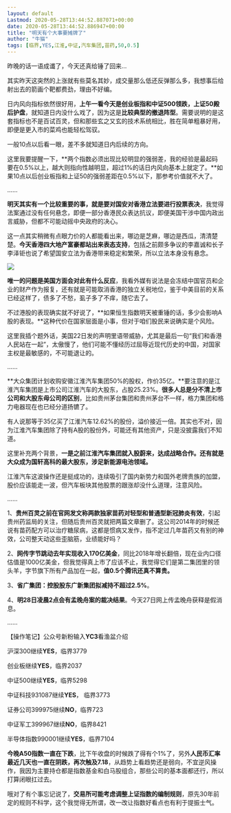 ```yaml
---
layout: default
Lastmod: 2020-05-28T13:44:52.887071+00:00
date: 2020-05-28T13:44:52.886947+00:00
title: "明天有个大事要摊牌了"
author: "牛猫"
tags: [临界,YES,江淮,中证,汽车集团,苗药,50,0.5]
---
```


昨晚的话一语成谶了，今天还真给锤了回来...  

其实昨天这突然的上涨就有些莫名其妙，成交量那么低还反弹那么多，我想事后给射出去的箭画个靶都费劲，理由不好编。

日内风向指标依然很好用，**上午一看今天是创业板指和中证500领跌，上证50殿后护盘**，就知道日内没什么戏了，因为这是**比较典型的撤退阵型**。需要说明的是这套指标也不是百试百灵，但和那些玄之又玄的技术系统相比，胜在简单粗暴好用，即便是更入市的菜鸡也能轻松驾驭。  

一般10点以后看一眼，差不多就知道日内后续的方向。  

这里我要提醒一下，**两个指数必须出现比较明显的强弱差，我的经验是最起码要在0.5%以上，越大则指向性越明显，超过1%的话日内风向基本上就定了。**如果10点以后创业板指和上证50的强弱差距在0.5%以下，那参考价值就不大了。  

……  

**明天其实有一个比较重要的事，就是要对国安对香港立法要进行投票表决**，我觉得法案通过没有任何悬念，即便一部分香港民众表达抗议，即便美国干涉中国内政出言威胁，但都不可能动摇中央政府的决心。

这一点其实稍微有点眼力价的人都能看出来，哪边是芝麻，哪边是西瓜，清清楚楚。**今天香港四大地产富豪都站出来表态支持**，包括之前颇多争议的李嘉诚和长子李泽钜也说了希望国安立法为香港带来稳定和繁荣，所以立法本身没有悬念。

![](https://images.weserv.nl/?url=https%3A//mmbiz.qpic.cn/mmbiz_png/NUnibBdYwCWgysaHIvRtKRrz0QPz9cFqpGN24UzXd7ZKVCq8wsMEjTNplhUZdlbE9yys6uzHIQQ9kTxW9UDRIMw/640%3Fwx_fmt%3Dpng)

**唯一的问题是美国方面会对此有什么反应**，我看外媒有说法是会冻结中国官员和企业的财产作为报复，还有就是可能取消香港的独立关税地位，鉴于中美目前的关系已经这样了，债多了不愁，虱子多了不痒，随它去了。  

不过港股的表现确实就不好说了，**如果恒生指数明天被重锤的话，多少会影响A股的表现。**这种代价在国家层面是小事，但对于咱们股民来说确实是个风险。

这里我插个题外话，美国22日发的声明里语带威胁，尤其是最后一句“我们和香港人民站在一起”，太傲慢了，他们可能不懂经历过屈辱近现代历史的中国，对国家主权是最敏感的，不可能退让的。  

……

**大众集团计划收购安徽江淮汽车集团50%的股权，作价35亿。**要注意的是江淮汽车集团是上市公司江淮汽车的大股东，占股25.23%。**很多人总是分不清上市公司和大股东母公司的区别**，比如贵州茅台集团和贵州茅台不一样，格力集团和格力电器现在也已经分道扬镳了。  

有人说那等于35亿买了江淮汽车12.62%的股份，溢价接近一倍。其实也不对，因为江淮汽车集团除了持有A股的股份外，可能还有其他资产，只是没披露我们不知道。  

这里补充两个背景，**一是之前江淮汽车集团就入股蔚来，达成战略合作。还有就是大众成为国轩高科的最大股东，涉足新能源电池领域。**  

江淮汽车这波操作还是挺成功的，连续吸引了国内新势力和国外老牌贵族的加盟，股价应该能走一波，但汽车板块其他股票的跟涨却没什么道理，注意风险。

……

1、**贵州百灵之前在官网发文称两款独家苗药对轻型和普通型新冠肺炎有效**，引起贵州药监局的关注，但随后贵州百灵就把两篇文章删了。这公司2014年的时候还说有苗药配方可以治疗糖尿病，这都是惯病又发作，指不定过几年苗药又有别的神效，公司整天动这些歪脑筋，业绩能好吗？  

2、**网传字节跳动去年实现收入170亿美金**，同比2018年增长翻倍，现在业内口径估值是1000亿美金，但我觉得真上市了应该不止，我觉得它们是第二集团里的领头羊，字节旗下所有产品加在一起，**值0.5个腾讯还真不算贵。**

3、**省广集团：控股股东广新集团拟减持不超过2.5%**。

4、**明28日凌晨2点会有孟晚舟案的裁决结果**。今天27日网上传孟晚舟获释是假消息。

……

【操作笔记】公众号新粉输入**YC3**看渔盆介绍  

沪深300继续****YES****，临界3779

创业板继续**YES**，临界2037

中证500继续****YES****，临界5298

中证科技931087继续****YES****， 临界3773

证券公司399975继续**NO**，临界723

中证军工399967继续****NO****，临界8421

半导体指数990001继续****YES****，临界7104

**今晚A50指数一直在下跌**，比下午收盘的时候跌了得有个1%了，另外**人民币汇率最近几天也一直在阴跌，再次触及7.18**，从趋势上看趋势还是弱向，不宜逆风操作，我因为主要持仓都是指数基金和白马股组合，那些公司的基本面都还行，所以打算闭眼扛过去。  

哦对了有个事忘记说了，**交易所可能考虑调整上证指数的编制规则**，原先30年前定的规则不科学，这个我觉得无所谓，改一改让指数好看点也有利于提振士气。

